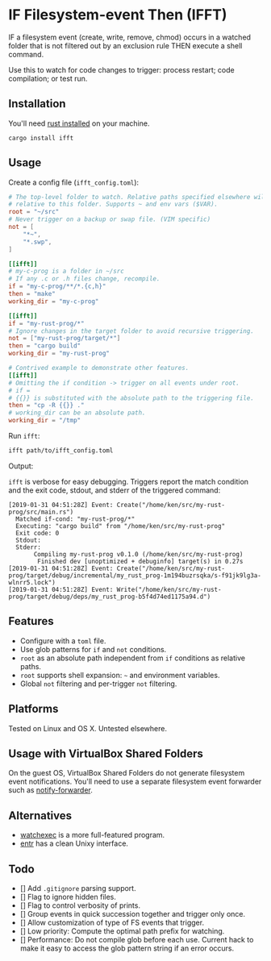 # IF Filesystem-event Then (IFFT)

IF a filesystem event (create, write, remove, chmod) occurs in a watched folder
that is not filtered out by an exclusion rule THEN execute a shell command.

Use this to watch for code changes to trigger: process restart; code
compilation; or test run.

## Installation

You'll need [rust installed](https://www.rust-lang.org/tools/install) on your
machine.

```
cargo install ifft
```

## Usage

Create a config file (`ifft_config.toml`):

```toml
# The top-level folder to watch. Relative paths specified elsewhere will be
# relative to this folder. Supports ~ and env vars ($VAR).
root = "~/src"
# Never trigger on a backup or swap file. (VIM specific)
not = [
    "*~",
    "*.swp",
]

[[ifft]]
# my-c-prog is a folder in ~/src
# If any .c or .h files change, recompile.
if = "my-c-prog/**/*.{c,h}"
then = "make"
working_dir = "my-c-prog"

[[ifft]]
if = "my-rust-prog/*"
# Ignore changes in the target folder to avoid recursive triggering.
not = ["my-rust-prog/target/*"]
then = "cargo build"
working_dir = "my-rust-prog"

# Contrived example to demonstrate other features.
[[ifft]]
# Omitting the if condition -> trigger on all events under root.
# if =
# {{}} is substituted with the absolute path to the triggering file.
then = "cp -R {{}} ."
# working_dir can be an absolute path.
working_dir = "/tmp"
```

Run `ifft`:

```bash
ifft path/to/ifft_config.toml
```

Output:

`ifft` is verbose for easy debugging. Triggers report the match condition and
the exit code, stdout, and stderr of the triggered command:

```
[2019-01-31 04:51:28Z] Event: Create("/home/ken/src/my-rust-prog/src/main.rs")
  Matched if-cond: "my-rust-prog/*"
  Executing: "cargo build" from "/home/ken/src/my-rust-prog"
  Exit code: 0
  Stdout:
  Stderr:
       Compiling my-rust-prog v0.1.0 (/home/ken/src/my-rust-prog)
        Finished dev [unoptimized + debuginfo] target(s) in 0.27s
[2019-01-31 04:51:28Z] Event: Create("/home/ken/src/my-rust-prog/target/debug/incremental/my_rust_prog-1m194buzrsqka/s-f91jk9lg3a-wlnrr5.lock")
[2019-01-31 04:51:28Z] Event: Write("/home/ken/src/my-rust-prog/target/debug/deps/my_rust_prog-b5f4d74ed1175a94.d")
```

## Features

* Configure with a `toml` file.
* Use glob patterns for `if` and `not` conditions.
* `root` as an absolute path independent from `if` conditions as relative paths.
* `root` supports shell expansion: `~` and environment variables.
* Global `not` filtering and per-trigger `not` filtering.

## Platforms

Tested on Linux and OS X. Untested elsewhere.

## Usage with VirtualBox Shared Folders

On the guest OS, VirtualBox Shared Folders do not generate filesystem event
notifications. You'll need to use a separate filesystem event forwarder such as
[notify-forwarder](https://github.com/mhallin/notify-forwarder).

## Alternatives

* [watchexec](https://github.com/watchexec/watchexec) is a more full-featured
  program.
* [entr](http://eradman.com/entrproject/) has a clean Unixy interface.

## Todo

* [] Add `.gitignore` parsing support.
* [] Flag to ignore hidden files.
* [] Flag to control verbosity of prints.
* [] Group events in quick succession together and trigger only once.
* [] Allow customization of type of FS events that trigger.
* [] Low priority: Compute the optimal path prefix for watching.
* [] Performance: Do not compile glob before each use. Current hack to make it
  easy to access the glob pattern string if an error occurs.
